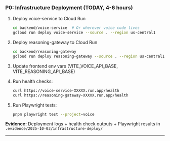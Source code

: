 ### **P0: Infrastructure Deployment (TODAY, 4-6 hours)**

1. Deploy voice-service to Cloud Run

   ```bash
   cd backend/voice-service  # Or wherever voice code lives
   gcloud run deploy voice-service --source . --region us-central1
   ```

2. Deploy reasoning-gateway to Cloud Run

   ```bash
   cd backend/reasoning-gateway
   gcloud run deploy reasoning-gateway --source . --region us-central1
   ```

3. Update frontend env vars (VITE_VOICE_API_BASE, VITE_REASONING_API_BASE)
4. Run health checks:

   ```bash
   curl https://voice-service-XXXXX.run.app/health
   curl https://reasoning-gateway-XXXXX.run.app/health
   ```

5. Run Playwright tests:

   ```bash
   pnpm playwright test --project=voice
   ```

**Evidence:** Deployment logs + health check outputs + Playwright results in `.evidence/2025-10-03/infrastructure-deploy/`

---
